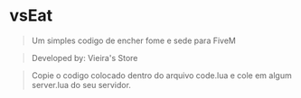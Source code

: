 # vsEat

> Um simples codigo de encher fome e sede para FiveM

> Developed by: Vieira's Store

> Copie o codigo colocado dentro do arquivo code.lua e cole em algum server.lua do seu servidor.
